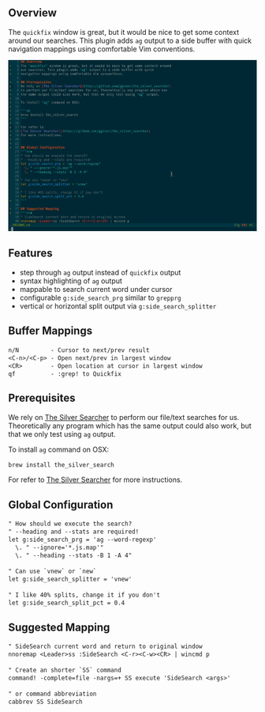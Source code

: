 ## Overview
The `quickfix` window is great, but it would be nice to get some context around
our searches. This plugin adds `ag` output to a side buffer with quick
navigation mappings using comfortable Vim conventions.

![Simple Demo](side-search-demo.gif)

## Features
- step through `ag` output instead of `quickfix` output
- syntax highlighting of `ag` output
- mappable to search current word under cursor
- configurable `g:side_search_prg` similar to `grepprg`
- vertical or horizontal split output via `g:side_search_splitter`

## Buffer Mappings
```
n/N         - Cursor to next/prev result
<C-n>/<C-p> - Open next/prev in largest window
<CR>        - Open location at cursor in largest window
qf          - :grep! to Quickfix
```

## Prerequisites
We rely on [The Silver Searcher](https://github.com/ggreer/the_silver_searcher)
to perform our file/text searches for us. Theoretically any program which has
the same output could also work, but that we only test using `ag` output.

To install `ag` command on OSX:

```sh
brew install the_silver_search
```

For refer to
[The Silver Searcher](https://github.com/ggreer/the_silver_searcher)
for more instructions.


## Global Configuration
```vim
" How should we execute the search?
" --heading and --stats are required!
let g:side_search_prg = 'ag --word-regexp'
  \. " --ignore='*.js.map'"
  \. " --heading --stats -B 1 -A 4"

" Can use `vnew` or `new`
let g:side_search_splitter = 'vnew'

" I like 40% splits, change it if you don't
let g:side_search_split_pct = 0.4
```

## Suggested Mapping
```vim
" SideSearch current word and return to original window
nnoremap <Leader>ss :SideSearch <C-r><C-w><CR> | wincmd p

" Create an shorter `SS` command
command! -complete=file -nargs=+ SS execute 'SideSearch <args>'

" or command abbreviation
cabbrev SS SideSearch
```
